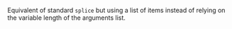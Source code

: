 Equivalent of standard `splice` but using a list of items instead of relying on the variable length of the arguments list.
